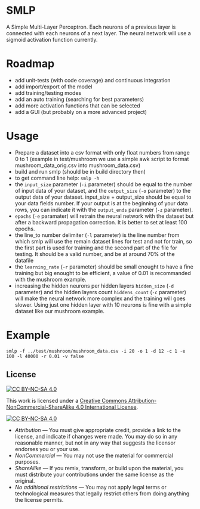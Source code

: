 # SMLP

A Simple Multi-Layer Perceptron.
Each neurons of a previous layer is connected with each neurons of a next layer.
The neural network will use a sigmoid activation function currently.

# Roadmap

- add unit-tests (with code coverage) and continuous integration
- add import/export of the model
- add training/testing modes
- add an auto training (searching for best parameters)
- add more activation functions that can be selected
- add a GUI (but probably on a more advanced project)

# Usage

- Prepare a dataset into a csv format with only float numbers from range 0 to 1 (example in test/mushroom we use a simple awk script to format mushroom_data_orig.csv into mushroom_data.csv)
- build and run smlp (should be in build directory then)
- to get command line help: `smlp -h`
- the `input_size` parameter (`-i` parameter) should be equal to the number of input data of your dataset, and the `output_size` (`-o` parameter) to the output data of your dataset. input_size + output_size should be equal to your data fields number. If your output is at the beginning of your data rows, you can indicate it with the `output_ends` parameter (`-z` parameter).
- `epochs` (`-e` paramater) will retrain the neural network with the dataset but after a backward propagation correction. It is better to set at least 100 epochs.
- the line_to number delimiter (`-l` parameter) is the line number from which smlp will use the remain dataset lines for test and not for train, so the first part is used for training and the second part of the file for testing. It should be a valid number, and be at around 70% of the datafile
- the `learning_rate` (`-r` parameter) should be small enought to have a fine training but big enought to be efficient, a value of 0.01 is recommanded with the mushroom example.
- increasing the hidden neurons per hidden layers `hidden_size` (`-d` parameter) and the hidden layers count `hiddens_count` (`-c` parameter) will make the neural network more complex and the training will goes slower. Using just one hidden layer with 10 neurons is fine with a simple dataset like our mushroom example.

# Example

`smlp -f ../test/mushroom/mushroom_data.csv -i 20 -o 1 -d 12 -c 1 -e 100 -l 40000 -r 0.01 -v false`

## License

[![CC BY-NC-SA 4.0][cc-by-nc-sa-shield]][cc-by-nc-sa]

This work is licensed under a
[Creative Commons Attribution-NonCommercial-ShareAlike 4.0 International License][cc-by-nc-sa].

[![CC BY-NC-SA 4.0][cc-by-nc-sa-image]][cc-by-nc-sa]

[cc-by-nc-sa]: http://creativecommons.org/licenses/by-nc-sa/4.0/
[cc-by-nc-sa-image]: https://licensebuttons.net/l/by-nc-sa/4.0/88x31.png
[cc-by-nc-sa-shield]: https://img.shields.io/badge/License-CC%20BY--NC--SA%204.0-lightgrey.svg

- _Attribution_ — You must give appropriate credit, provide a link to the license, and indicate if changes were made. You may do so in any reasonable manner, but not in any way that suggests the licensor endorses you or your use.
- _NonCommercial_ — You may not use the material for commercial purposes.
- _ShareAlike_ — If you remix, transform, or build upon the material, you must distribute your contributions under the same license as the original.
- _No additional restrictions_ — You may not apply legal terms or technological measures that legally restrict others from doing anything the license permits.
